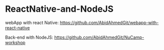 # ReactNative-and-NodeJS

webApp with react Native: https://github.com/AbidAhmedGit/webapp-with-react-native

Back-end with NodeJS: https://github.com/AbidAhmedGit/NuCamp-workshop
